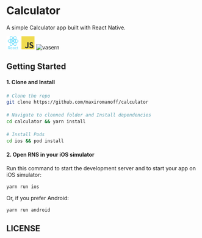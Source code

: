 # Calculator

A simple Calculator app built with React Native.


<p align="left">
<img src="https://raw.githubusercontent.com/devicons/devicon/master/icons/react/react-original-wordmark.svg" alt="react" width="35" height="35" />
<img src="https://raw.githubusercontent.com/devicons/devicon/master/icons/javascript/javascript-original.svg" alt="javascript" width="35" height="35" />
<img src="https://camo.githubusercontent.com/8b5dc83f78c9d7e321fdd0b50e60342de28924baf3cd2e2d16858b5bc8f39438/68747470733a2f2f756e706b672e636f6d2f76617365726e40302e322e342f76617365726e2d6c6f676f2e737667" alt="vasern" width="105" height="35" />
</p>


## Getting Started

#### 1. Clone and Install

```bash
# Clone the repo
git clone https://github.com/maxiromanoff/calculator

# Navigate to clonned folder and Install dependencies
cd calculator && yarn install

# Install Pods
cd ios && pod install
```

#### 2. Open RNS in your iOS simulator

Run this command to start the development server and to start your app on iOS simulator:
```
yarn run ios
```

Or, if you prefer Android:
```
yarn run android
```


## LICENSE
